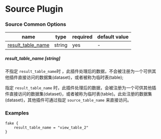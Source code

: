 # Source Plugin

### Source Common Options

| name | type | required | default value |
| --- | --- | --- | --- |
| [result_table_name](#result_table_name-string) | string | yes | - |

##### result_table_name [string]

不指定 `result_table_name`时 ，此插件处理后的数据，不会被注册为一个可供其他插件直接访问的数据集(dataset)，或者被称为临时表(table);

指定 `result_table_name` 时，此插件处理后的数据，会被注册为一个可供其他插件直接访问的数据集(dataset)，或者被称为临时表(table)。此处注册的数据集(dataset)，其他插件可通过指定 `source_table_name` 来直接访问。


### Examples

```
fake {
    result_table_name = "view_table_2"
}
```
